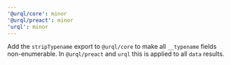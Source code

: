 ```yaml
---
'@urql/core': minor
'@urql/preact': minor
'urql': minor
---
```


Add the `stripTypename` export to `@urql/core` to make all `__typename` fields non-enumerable.
In `@urql/preact` and `urql` this is applied to all `data` results.
